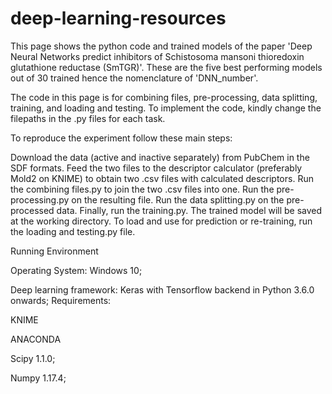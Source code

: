 # deep-learning-resources
This page shows the python code and trained models of the paper 'Deep Neural Networks predict inhibitors of Schistosoma mansoni thioredoxin glutathione reductase (SmTGR)'. These are the five best performing models out of 30 trained hence the nomenclature of 'DNN_number'.


The code in this page is for combining files, pre-processing, data splitting, training, and loading and testing. To implement the code, kindly change the filepaths in the .py files for each task.

To reproduce the experiment follow these main steps:

Download the data (active and inactive separately) from PubChem in the SDF formats.
Feed the two files to the descriptor calculator (preferably Mold2 on KNIME) to obtain two .csv files with calculated descriptors.
Run the combining files.py to join the two .csv files into one.
Run the pre-processing.py on the resulting file.
Run the data splitting.py on the pre-processed data.
Finally, run the training.py. The trained model will be saved at the working directory.
To load and use for prediction or re-training, run the loading and testing.py file.


Running Environment

Operating System: Windows 10;


Deep learning framework: Keras with Tensorflow backend in Python 3.6.0 onwards;
Requirements:

KNIME

ANACONDA

Scipy 1.1.0;

Numpy 1.17.4;
